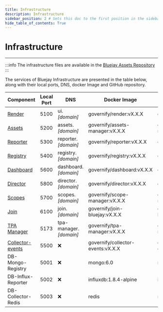 ```yaml
---
title: Infrastructure
description: Infrastructure
sidebar_position: 2 # Sets this doc to the first position in the sidebar
hide_table_of_contents: True
---
```


# Infrastructure

---

:::info
The infrastructure files are available in the [Bluejay Assets Repository](https://github.com/governify/assets-bluejay)
:::

The services of Bluejay Infrastructure are presented in the table below, along with their local ports, DNS, docker Image and GitHub repository.

|            Component                                 |Local Port|       DNS           |        Docker Image               | Production Version |
|------------------------------------------------------|----------|---------------------|-----------------------------------|--------------------|
| [Render](https://github.com/governify/render)        | 5100     | ui.*[domain]*       |governify/render:vX.X.X            |         governify/render:v2.3.0           |
| [Assets](https://github.com/governify/assets-manager)| 5200     | assets.*[domain]*   |governify/assets-manager:vX.X.X    |          governify/assets-manager:v1.5.0          |
| [Reporter](https://github.com/governify/reporter)    | 5300     | reporter.*[domain]* |governify/reporter:vX.X.X          |           governify/reporter:v2.9.1         |
| [Registry](https://github.com/governify/registry)    | 5400     | registry.*[domain]* |governify/registry:vX.X.X          |         governify/registry:v3.8.0           |
| [Dashboard](https://github.com/governify/dashboard)  | 5600     | dashboard.*[domain]*|governify/dashboard:vX.X.X         |          governify/dashboard:v1.1.0          |
| [Director](https://github.com/governify/director)    | 5800     | director.*[domain]* |governify/director:vX.X.X          |         governify/director:v1.5.0           |
| [Scopes](https://github.com/governify/scope-manager) | 5700     | scopes.*[domain]*   |governify/scope-manager:vX.X.X     |         governify/scope-manager:v1.8.0           |
| [Join](https://github.com/governify/join-bluejay)    | 6100     | join.*[domain]*     |governify/join-bluejay:vX.X.X      |        governify/join-bluejay:v1.10.0            |
| [TPA Manager](https://github.com/governify/TPA-Manager)| 5173   | tpa-manager.*[domain]* |governify/tpa-manager:vX.X.X |         governify/tpa-manager:v2.0.0           |
| [Collector-events](https://github.com/governify/collector-events)| 5500 | ❌ |governify/collector-events:vX.X.X  |         governify/collector-events:v1.20.0           |
| DB-Mongo-Registry                                    | 5001     | ❌                  |mongo:6.0                              |        mongo:6.0            |
| DB-Influx-Reporter                                   | 5002     | ❌                  |influxdb:1.8.4-alpine              |         influxdb:1.8.4-alpine           |
| DB-Collector-Redis                                   | 5003     | ❌                  |redis                              |          redis          |

